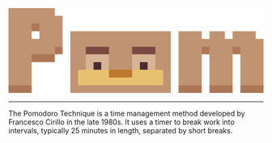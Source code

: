 <p align="center">
  <img src="./media/exported/poom_banner.png"/>
</p>

<hr>

The Pomodoro Technique is a time management method developed by Francesco Cirillo in the late 1980s. It uses a timer to break work into intervals, typically 25 minutes in length, separated by short breaks.
